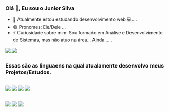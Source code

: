 ### Olá 👋, Eu sou o Junior Silva  
- 🌱 Atualmente estou estudando desenvolvimento web 💻....
- 😄 Pronomes: Ele/Dele ...
- ⚡ Curiosidade sobre mim: Sou formado em Análise e Desenvolvimento de Sistemas, mas não atuo na área... Ainda...... 

<a href="https://github.com/anuraghazra/github-readme-stats">
  <img align="center" src="https://github-readme-stats.vercel.app/api?username=Juniorsilva88&show_icons=true&theme=merko&repo=github-readme-stats" />
</a>
<a href="https://github.com/anuraghazra/convoychat">
  <img align="center" src="https://github-readme-stats-git-masterrstaa-rickstaa.vercel.app/api/top-langs/?username=Juniorsilva88&theme=merko&hide_progress&repo=convoychat" />
  </a>
  
##
### Essas são as linguaens na qual atualamente desenvolvo meus Projetos/Estudos.
<div style="display: align-block"><br>
  <img src="https://img.shields.io/badge/Python-3776AB?style=for-the-badge&logo=python&logoColor=white" />
  <img src="https://img.shields.io/badge/HTML5-E34F26?style=for-the-badge&logo=html5&logoColor=white" />
  <img src="https://img.shields.io/badge/CSS3-1572B6?style=for-the-badge&logo=css3&logoColor=white" />
  <img src="https://img.shields.io/badge/JavaScript-323330?style=for-the-badge&logo=javascript&logoColor=F7DF1E" />
</div>
  
 ##
<div>
    <a href="https://www.linkedin.com/in/junior-alexandre-da-silva-3b03b5163/"><img src="https://img.shields.io/badge/LinkedIn-0077B5?style=for-the-badge&logo=linkedin&logoColor=white" /></a>
    <a href="https://www.instagram.com/junioralexandre88/"><img src="https://img.shields.io/badge/Instagram-E4405F?style=for-the-badge&logo=instagram&logoColor=white" /></a>
    <a href="https://twitter.com/JuniorASilva88"><img src="https://img.shields.io/badge/Twitter-1DA1F2?style=for-the-badge&logo=twitter&logoColor=white" /></a>
</div>

